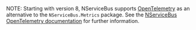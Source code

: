 NOTE: Starting with version 8, NServiceBus supports [OpenTelemetry](https://opentelemetry.io/) as an alternative to the `NServiceBus.Metrics` package. See the [NServiceBus OpenTelemetry documentation](/nservicebus/operations/opentelemetry.md) for further information.